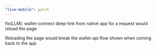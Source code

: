```yaml
---
"live-mobile": patch
---
```


fix(LLM): wallet-connect deep-link from native app for a request would reload the page

Reloading the page would break the wallet-api flow shown when coming back to the app
